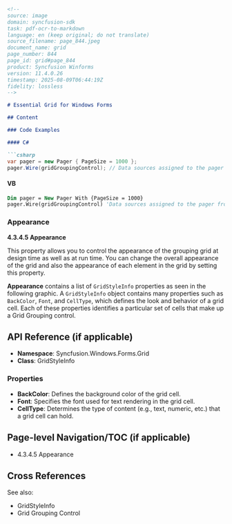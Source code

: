 ```markdown
<!--
source: image
domain: syncfusion-sdk
task: pdf-ocr-to-markdown
language: en (keep original; do not translate)
source_filename: page_844.jpeg
document_name: grid
page_number: 844
page_id: grid#page_844
product: Syncfusion Winforms
version: 11.4.0.26
timestamp: 2025-08-09T06:44:19Z
fidelity: lossless
-->

# Essential Grid for Windows Forms

## Content

### Code Examples

#### C#

```csharp
var pager = new Pager { PageSize = 1000 };
pager.Wire(gridGroupingControl); // Data sources assigned to the pager from gridGroupingControl
```

#### VB

```vb
Dim pager = New Pager With {PageSize = 1000}
pager.Wire(gridGroupingControl) 'Data sources assigned to the pager from gridGroupingControl
```

### Appearance

**4.3.4.5 Appearance**

This property allows you to control the appearance of the grouping grid at design time as well as at run time. You can change the overall appearance of the grid and also the appearance of each element in the grid by setting this property.

**Appearance** contains a list of `GridStyleInfo` properties as seen in the following graphic. A `GridStyleInfo` object contains many properties such as `BackColor`, `Font`, and `CellType`, which defines the look and behavior of a grid cell. Each of these properties identifies a particular set of cells that make up a Grid Grouping control.

## API Reference (if applicable)

- **Namespace**: Syncfusion.Windows.Forms.Grid
- **Class**: GridStyleInfo

### Properties

- **BackColor**: Defines the background color of the grid cell.
- **Font**: Specifies the font used for text rendering in the grid cell.
- **CellType**: Determines the type of content (e.g., text, numeric, etc.) that a grid cell can hold.

## Page-level Navigation/TOC (if applicable)

- 4.3.4.5 Appearance

## Cross References

See also:
- GridStyleInfo
- Grid Grouping Control

<!-- tags: [syncfusion, winforms, grid, gridstyleinfo, appearance, paging, syncfusion-windowsforms, 11.4.0.26] keywords: [gridstyleinfo, appearance, pager, gridgroupingcontrol, backcolor, font, celltype] -->
```